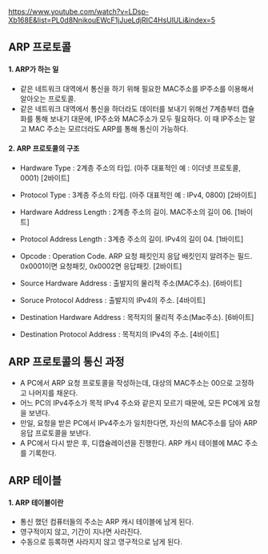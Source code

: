 https://www.youtube.com/watch?v=LDsp-Xb168E&list=PL0d8NnikouEWcF1jJueLdjRIC4HsUlULi&index=5



## ARP 프로토콜

#### 1. ARP가 하는 일

* 같은 네트워크 대역에서 통신을 하기 위해 필요한 MAC주소를 IP주소를 이용해서 알아오는 프로토콜.
* 같은 네트워크 대역에서 통신을 하더라도 데이터를 보내기 위해선 7계층부터 캡슐화를 통해 보내기 대문에, IP주소와 MAC주소가 모두 필요하다. 이 때 IP주소는 알고 MAC 주소는 모르더라도 ARP를 통해 통신이 가능하다.



#### 2. ARP 프로토콜의 구조

* Hardware Type : 2계층 주소의 타입. (아주 대표적인 예 : 이더넷 프로토콜, 0001) [2바이트]
* Protocol Type : 3계층 주소의 타입. (아주 대표적인 예 : IPv4, 0800) [2바이트]
* Hardware Address Length : 2계층 주소의 길이. MAC주소의 길이 06. [1바이트]
* Protocol Address Length : 3계층 주소의 길이. IPv4의 길이 04. [1바이트]
* Opcode : Operation Code. ARP 요청 패킷인지 응답 배킷인지 알려주는 필드. 0x0001이면 요청패킷, 0x0002면 응답패킷. [2바이트]

* Source Hardware Address : 출발지의 물리적 주소(MAC주소). [6바이트] 
* Soruce Protocol Address : 출발지의 IPv4의 주소. [4바이트]
* Destination Hardware Address : 목적지의 물리적 주소(Mac주소). [6바이트]
* Destination Protocol Address : 목적지의 IPv4의 주소. [4바이트]



## ARP 프로토콜의 통신 과정

* A PC에서 ARP 요청 프로토콜을 작성하는데, 대상의 MAC주소는 00으로 고정하고 나머지를 채운다.
* 어느 PC의 IPv4주소가 목적 IPv4 주소와 같은지 모르기 때문에, 모든 PC에게 요청을 보낸다.
* 만일, 요청을 받은 PC에서 IPv4주소가 일치한다면, 자신의 MAC주소를 담아 ARP 응답 프로토콜을 보낸다.
* A PC에서 다시 받은 후, 디캡슐레이션을 진행한다. ARP 캐시 테이블에 MAC 주소를 기록한다.



## ARP 테이블

#### 1. ARP 테이블이란

* 통신 했던 컴퓨터들의 주소는 ARP 캐시 테이블에 남게 된다.
* 영구적이지 않고, 기간이 지나면 사라진다. 
* 수동으로 등록하면 사라지지 않고 영구적으로 남게 된다. 



